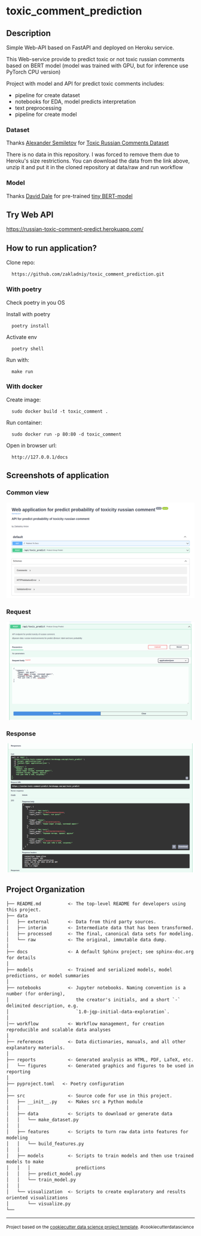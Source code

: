 # toxic_comment_prediction


## Description

Simple Web-API based on FastAPI and deployed on Heroku service.

This Web-service provide to predict toxic or not toxic russian comments based on BERT model (model was trained with GPU, but for inference use PyTorch CPU version)

Project with model and API for predict toxic comments includes:
 - pipeline for create dataset
 - notebooks for EDA, model predicts interpretation
 - text preprocessing
 - pipeline for create model

### Dataset
Thanks [Alexander Semiletov](https://www.kaggle.com/alexandersemiletov) 
for [Toxic Russian Comments Dataset](https://www.kaggle.com/code/alexandersemiletov/starter-read-toxic-russian-comments-dataset)

There is no data in this repository. 
I was forced to remove them due to Heroku's size restrictions.
You can download the data from the link above, 
unzip it and put it in the cloned repository at data/raw and run workflow


### Model
Thanks [David Dale](https://huggingface.co/cointegrated) 
for pre-trained [tiny BERT-model](https://huggingface.co/cointegrated/rubert-tiny)

## Try Web API
https://russian-toxic-comment-predict.herokuapp.com/


## How to run application?
Clone repo:
  ```console 
    https://github.com/zakladniy/toxic_comment_prediction.git
  ```

### With poetry
Check poetry in you OS

Install with poetry
  ```console 
    poetry install
  ```

Activate env
  ```console 
    poetry shell
  ```

Run with:
  ```console 
    make run
  ```
### With docker

Create image:
  ```console 
    sudo docker build -t toxic_comment .
  ```
Run container:
  ```console 
    sudo docker run -p 80:80 -d toxic_comment
  ```
Open in browser url:
  ```console 
    http://127.0.0.1/docs
  ```

## Screenshots of application
### Common view
![](https://github.com/zakladniy/toxic_comment_predict/blob/main/screenshots/common_view_new.png)

### Request
![](https://github.com/zakladniy/toxic_comment_predict/blob/main/screenshots/request.png)

### Response
![](https://github.com/zakladniy/toxic_comment_predict/blob/main/screenshots/response.png)


## Project Organization

    ├── README.md          <- The top-level README for developers using this project.
    ├── data
    │   ├── external       <- Data from third party sources.
    │   ├── interim        <- Intermediate data that has been transformed.
    │   ├── processed      <- The final, canonical data sets for modeling.
    │   └── raw            <- The original, immutable data dump.
    │
    ├── docs               <- A default Sphinx project; see sphinx-doc.org for details
    │
    ├── models             <- Trained and serialized models, model predictions, or model summaries
    │
    ├── notebooks          <- Jupyter notebooks. Naming convention is a number (for ordering),
    │                         the creator's initials, and a short `-` delimited description, e.g.
    │                         `1.0-jqp-initial-data-exploration`.
    │
    │── workflow           <- Workflow management, for creation reproducible and scalable data analyses
    │
    ├── references         <- Data dictionaries, manuals, and all other explanatory materials.
    │
    ├── reports            <- Generated analysis as HTML, PDF, LaTeX, etc.
    │   └── figures        <- Generated graphics and figures to be used in reporting
    │
    ├── pyproject.toml   <- Poetry configuration
    │
    ├── src                <- Source code for use in this project.
    │   ├── __init__.py    <- Makes src a Python module
    │   │
    │   ├── data           <- Scripts to download or generate data
    │   │   └── make_dataset.py
    │   │
    │   ├── features       <- Scripts to turn raw data into features for modeling
    │   │   └── build_features.py
    │   │
    │   ├── models         <- Scripts to train models and then use trained models to make
    │   │   │                 predictions
    │   │   ├── predict_model.py
    │   │   └── train_model.py
    │   │
    │   └── visualization  <- Scripts to create exploratory and results oriented visualizations
    │       └── visualize.py
    └── 


--------

<p><small>Project based on the <a target="_blank" href="https://drivendata.github.io/cookiecutter-data-science/">cookiecutter data science project template</a>. #cookiecutterdatascience</small></p>
